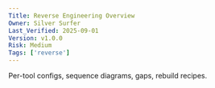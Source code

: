 ```yaml
---
Title: Reverse Engineering Overview
Owner: Silver Surfer
Last_Verified: 2025-09-01
Version: v1.0.0
Risk: Medium
Tags: ['reverse']
---
```

Per-tool configs, sequence diagrams, gaps, rebuild recipes.
